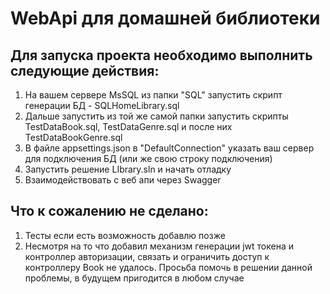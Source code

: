 # WebApi для домашней библиотеки
## Для запуска проекта необходимо выполнить следующие действия:
1. На вашем сервере MsSQL из папки "SQL" запустить скрипт генерации БД - SQLHomeLibrary.sql
2. Дальше запустить из той же самой папки запустить скрипты TestDataBook.sql, TestDataGenre.sql и после них TestDataBookGenre.sql
3. В файле appsettings.json в "DefaultConnection" указать ваш сервер для подключения БД (или же свою строку подключения)
4. Запустить решение LIbrary.sln и начать отладку
5. Взаимодействовать c веб апи через Swagger
## Что к сожалению не сделано:
1. Тесты если есть возможность добавлю позже
2. Несмотря на то что добавил механизм генерации jwt токена и контроллер авторизации, связать и ограничить доступ к контроллеру Book не удалось. Просьба помочь в решении данной проблемы, в будущем пригодится в любом случае

